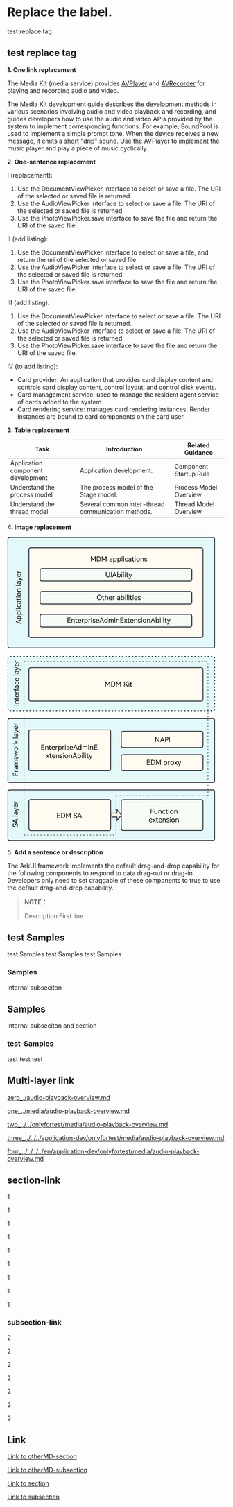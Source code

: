 # Replace the label.

test replace tag

## test replace tag

**1. One link replacement** 

The Media Kit (media service) provides <!--RP1-->[AVPlayer]() and [AVRecorder]()<!--RP1End--> for playing and recording audio and video.

The Media Kit development guide describes the development methods in various scenarios involving audio and video playback and recording, and guides developers how to use the audio and video APIs provided by the system to implement corresponding functions. <!--RP2--> For example, SoundPool is used to implement a simple prompt tone. When the device receives a new message, it emits a short "drip" sound. Use the AVPlayer to implement the music player and play a piece of music cyclically. <!--RP2End-->

**2. One-sentence replacement**  

I (replacement):
1. Use the DocumentViewPicker interface to select or save a file. The URI of the selected or saved file is returned. <!--RP3-->
2. Use the AudioViewPicker interface to select or save a file. The URI of the selected or saved file is returned. <!--RP3End-->
3. Use the PhotoViewPicker.save interface to save the file and return the URI of the saved file.

II (add listing):
1. Use the DocumentViewPicker interface to select or save a file, and return the uri of the selected or saved file.<!--RP3--><!--RP3End-->
2. Use the AudioViewPicker interface to select or save a file. The URI of the selected or saved file is returned.
3. Use the PhotoViewPicker.save interface to save the file and return the URI of the saved file.

III (add listing):
1. Use the DocumentViewPicker interface to select or save a file. The URI of the selected or saved file is returned.
2. Use the AudioViewPicker interface to select or save a file. The URI of the selected or saved file is returned.
3. Use the PhotoViewPicker.save interface to save the file and return the URI of the saved file.
<!--RP3--><!--RP3End-->

IV (to add listing):
- Card provider: An application that provides card display content and controls card display content, control layout, and control click events. <!--RP4--><!--RP4End-->
- Card management service: used to manage the resident agent service of cards added to the system.
- Card rendering service: manages card rendering instances. Render instances are bound to card components on the card user.

 **3. Table replacement**  

| Task | Introduction | Related Guidance |
| -------- | -------- | -------- |
| Application component development | Application development. | Component Startup Rule |
| Understand the process model | The process model of the Stage model. | Process Model Overview |
| Understand the thread model | Several common inter-thread communication methods. | Thread Model Overview |
<!--RP5--><!--RP5End-->

 **4. Image replacement**  

![fig_info](intro_arch(1).png)

 **5. Add a sentence or description** 

The ArkUI framework implements the default drag-and-drop capability for the following components to respond to data drag-out or drag-in. Developers only need to set draggable of these components to true to use the default drag-and-drop capability. <!--RP6--> <!--RP6End-->

> **NOTE：**
>
> Description First line
>
> <!--RP7--> <!--RP7End-->

## test Samples

test Samples test Samples test Samples

### Samples

internal subseciton

## Samples

internal subseciton  and section

### test-Samples

test test test

## Multi-layer link

[zero_.\/audio-playback-overview.md](./audio-playback-overview.md)

[one_..\/media\/audio-playback-overview.md](../media/audio-playback-overview.md)

[two_..\/..\/onlyfortest/media\/audio-playback-overview.md](../../onlyfortest/media/audio-playback-overview.md)

[three_..\/..\/..\/application-dev\/onlyfortest/media\/audio-playback-overview.md](../../../application-dev/onlyfortest/media/audio-playback-overview.md)

[four_..\/..\/..\/..\/en\/application-dev\/onlyfortest/media\/audio-playback-overview.md](../../../../en/application-dev/onlyfortest/media/audio-playback-overview.md)

## section-link
1

1

1

1

1

1

1

1

1

### subsection-link

2

2

2

2

2

2

2

## Link
[Link to otherMD-section](../reference/test.md#windowtype7)

[Link to otherMD-subsection](../reference/test.md#showwindow)

[Link to section](#section-link)

[Link to subsection](#subsection-link)




